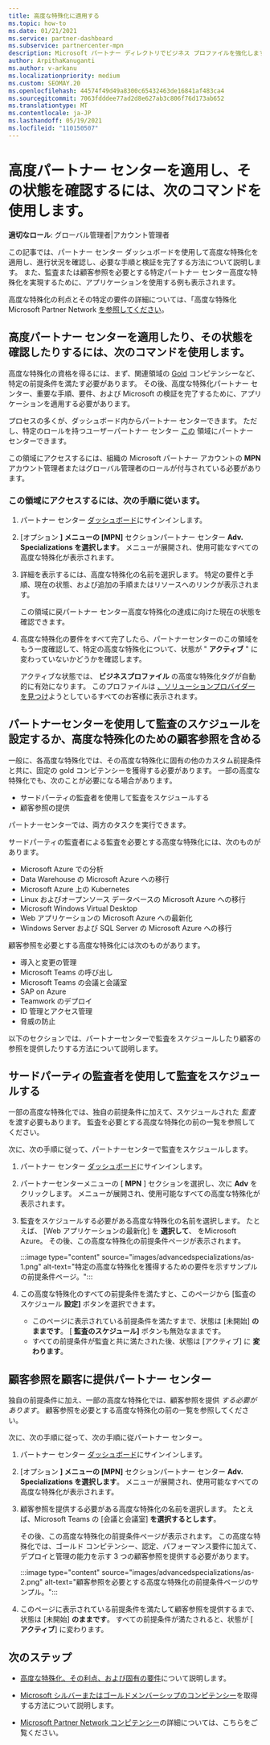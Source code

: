 ```yaml
---
title: 高度な特殊化に適用する
ms.topic: how-to
ms.date: 01/21/2021
ms.service: partner-dashboard
ms.subservice: partnercenter-mpn
description: Microsoft パートナー ディレクトリでビジネス プロファイルを強化します。 高度な特殊化をパートナー センターする方法について学習します。
author: ArpithaKanuganti
ms.author: v-arkanu
ms.localizationpriority: medium
ms.custom: SEOMAY.20
ms.openlocfilehash: 44574f49d49a8300c65432463de16841af483ca4
ms.sourcegitcommit: 7063fdddee77ad2d8e627ab3c806f76d173ab652
ms.translationtype: MT
ms.contentlocale: ja-JP
ms.lasthandoff: 05/19/2021
ms.locfileid: "110150507"
---
```

# <a name="use-partner-center-to-apply-for-advanced-specializations-and-check-their-status"></a>高度パートナー センターを適用し、その状態を確認するには、次のコマンドを使用します。

**適切なロール**: グローバル管理者|アカウント管理者

この記事では、パートナー センター ダッシュボードを使用して高度な特殊化を適用[](advanced-specializations.md)し、進行状況を確認し、必要な手順と検証を完了する方法について説明します。 また、監査または顧客参照を必要とする特定パートナー センター高度な特殊化を実現するために、アプリケーションを使用する例も表示されます。

高度な特殊化の利点とその特定の要件の詳細については、「高度な特殊化Microsoft Partner Network [を参照してください](https://partner.microsoft.com/membership/advanced-specialization)。

## <a name="use-partner-center-to-apply-for-advanced-specializations-or-check-their-status"></a>高度パートナー センターを適用したり、その状態を確認したりするには、次のコマンドを使用します。

高度な特殊化の資格を得るには、まず、関連領域の [Gold](https://partner.microsoft.com/membership/competencies) コンピテンシーなど、特定の前提条件を満たす必要があります。 その後、高度な特殊化パートナー センター、重要な手順、要件、および Microsoft の検証を完了するために、アプリケーションを適用する必要があります。

プロセスの多くが、ダッシュボード内からパートナー センターできます。 ただし、特定のロールを持つユーザーパートナー センター [この](permissions-overview.md) 領域にパートナー センターできます。

この領域にアクセスするには、組織の Microsoft パートナー アカウントの **MPN** アカウント管理者またはグローバル管理者のロールが付与されている必要があります。 

### <a name="follow-these-steps-to-access-this-area"></a>この領域にアクセスするには、次の手順に従います。

1. パートナー センター [ダッシュボード](https://partner.microsoft.com/dashboard/home)にサインインします。

2. [オプション **] メニューの [MPN]** セクションパートナー センター **Adv. Specializations を選択します**。 メニューが展開され、使用可能なすべての高度な特殊化が表示されます。

3. 詳細を表示するには、高度な特殊化の名前を選択します。 特定の要件と手順、現在の状態、および追加の手順またはリソースへのリンクが表示されます。

   この領域に戻パートナー センター高度な特殊化の達成に向けた現在の状態を確認できます。

4. 高度な特殊化の要件をすべて完了したら、パートナーセンターのこの領域をもう一度確認して、特定の高度な特殊化について、状態が " **アクティブ** " に変わっていないかどうかを確認します。

   アクティブな状態では、 **ビジネスプロファイル** の高度な特殊化タグが自動的に有効になります。 このプロファイルは [、ソリューションプロバイダーを見つけ](https://www.microsoft.com/solution-providers/home)ようとしているすべてのお客様に表示されます。

## <a name="use-partner-center-to-schedule-an-audit-or-include-customer-references-for-advanced-specializations"></a>パートナーセンターを使用して監査のスケジュールを設定するか、高度な特殊化のための顧客参照を含める

一般に、各高度な特殊化では、その高度な特殊化に固有の他のカスタム前提条件と共に、固定の gold コンピテンシーを獲得する必要があります。 一部の高度な特殊化でも、次のことが必要になる場合があります。

- サードパーティの監査者を使用して監査をスケジュールする
- 顧客参照の提供

パートナーセンターでは、両方のタスクを実行できます。

サードパーティの監査者による監査を必要とする高度な特殊化には、次のものがあります。

- Microsoft Azure での分析
- Data Warehouse の Microsoft Azure への移行
- Microsoft Azure 上の Kubernetes
- Linux およびオープンソース データベースの Microsoft Azure への移行
- Microsoft Windows Virtual Desktop
- Web アプリケーションの Microsoft Azure への最新化
- Windows Server および SQL Server の Microsoft Azure への移行

顧客参照を必要とする高度な特殊化には次のものがあります。

- 導入と変更の管理
- Microsoft Teams の呼び出し
- Microsoft Teams の会議と会議室
- SAP on Azure
- Teamwork のデプロイ
- ID 管理とアクセス管理
- 脅威の防止

以下のセクションでは、パートナーセンターで監査をスケジュールしたり顧客の参照を提供したりする方法について説明します。

## <a name="schedule-an-audit-with-a-third-party-auditor"></a>サードパーティの監査者を使用して監査をスケジュールする

一部の高度な特殊化では、独自の前提条件に加えて、スケジュールされた *監査* を渡す必要もあります。 監査を必要とする高度な特殊化の前の一覧を参照してください。

次に、次の手順に従って、パートナーセンターで監査をスケジュールします。

1. パートナー センター [ダッシュボード](https://partner.microsoft.com/dashboard/home)にサインインします。

2. パートナーセンターメニューの [ **MPN** ] セクションを選択し、次に **Adv** をクリックします。 メニューが展開され、使用可能なすべての高度な特殊化が表示されます。

3. 監査をスケジュールする必要がある高度な特殊化の名前を選択します。 たとえば、 [Web アプリケーションの最新化] を **選択して**、 をMicrosoft Azure。 その後、この高度な特殊化の前提条件ページが表示されます。

   :::image type="content" source="images/advancedspecializations/as-1.png" alt-text="特定の高度な特殊化を獲得するための要件を示すサンプルの前提条件ページ。":::

4. この高度な特殊化のすべての前提条件を満たすと、このページから [監査のスケジュール **設定]** ボタンを選択できます。

   - このページに表示されている前提条件を満たすまで、状態は [未開始] **のままです**。 [ **監査のスケジュール]** ボタンも無効なままです。 
   - すべての前提条件が監査と共に満たされた後、状態は [アクティブ] に **変わります**。

## <a name="provide-customer-references-in-partner-center"></a>顧客参照を顧客に提供パートナー センター

独自の前提条件に加え、一部の高度な特殊化では、顧客参照を提供 *する必要があります*。 顧客参照を必要とする高度な特殊化の前の一覧を参照してください。

次に、次の手順に従って、次の手順に従パートナー センター。

1. パートナー センター [ダッシュボード](https://partner.microsoft.com/dashboard/home)にサインインします。

2. [オプション **] メニューの [MPN]** セクションパートナー センター **Adv. Specializations を選択します**。 メニューが展開され、使用可能なすべての高度な特殊化が表示されます。

3. 顧客参照を提供する必要がある高度な特殊化の名前を選択します。 たとえば、Microsoft Teams の [会議と会議室] **を選択するとします**。

   その後、この高度な特殊化の前提条件ページが表示されます。 この高度な特殊化では、ゴールド コンピテンシー、認定、パフォーマンス要件に加えて、デプロイと管理の能力を示す 3 つの顧客参照を提供する必要があります。

   :::image type="content" source="images/advancedspecializations/as-2.png" alt-text="顧客参照を必要とする高度な特殊化の前提条件ページのサンプル。":::

4. このページに表示されている前提条件を満たして顧客参照を提供するまで、状態は [未開始] **のままです**。 すべての前提条件が満たされると、状態が [ **アクティブ**] に変わります。

## <a name="next-steps"></a>次のステップ

- [高度な特殊化、その利点、および固有の要件](https://partner.microsoft.com/membership/advanced-specialization)について説明します。

- [Microsoft シルバーまたはゴールドメンバーシップのコンピテンシー](learn-about-competencies.md)を取得する方法について説明します。

- [Microsoft Partner Network コンピテンシー](https://partner.microsoft.com/membership/competencies)の詳細については、こちらをご覧ください。
